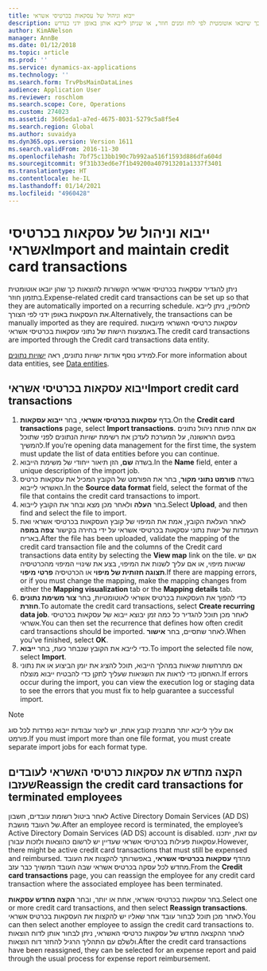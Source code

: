 ```yaml
---
title: ייבוא וניהול של עסקאות בכרטיסי אשראי
description: נושא זה מסביר כיצד לייבא ולתחזק עסקאות הקשורות להוצאות בכרטיסי אשראי. ניתן להגדיר עסקאות אלה כך שיובאו אוטומטית לפי לוח זמנים חוזר, או שניתן לייבא אותן באופן ידני כנדרש.
author: KimANelson
manager: AnnBe
ms.date: 01/12/2018
ms.topic: article
ms.prod: ''
ms.service: dynamics-ax-applications
ms.technology: ''
ms.search.form: TrvPbsMainDataLines
audience: Application User
ms.reviewer: roschlom
ms.search.scope: Core, Operations
ms.custom: 274023
ms.assetid: 3605eda1-a7ed-4675-8031-5279c5a8f5e4
ms.search.region: Global
ms.author: suvaidya
ms.dyn365.ops.version: Version 1611
ms.search.validFrom: 2016-11-30
ms.openlocfilehash: 7bf75c13bb190c7b992aa516f1593d886dfa604d
ms.sourcegitcommit: 9f31b33ed6e7f1b49200a407913201a1337f3401
ms.translationtype: HT
ms.contentlocale: he-IL
ms.lasthandoff: 01/14/2021
ms.locfileid: "4960428"
---
```

# <a name="import-and-maintain-credit-card-transactions"></a><span data-ttu-id="fa714-104">ייבוא וניהול של עסקאות בכרטיסי אשראי</span><span class="sxs-lookup"><span data-stu-id="fa714-104">Import and maintain credit card transactions</span></span>

<span data-ttu-id="fa714-105">ניתן להגדיר עסקאות בכרטיסי אשראי הקשורות להוצאות כך שהן יובאו אוטומטית בתזמון חוזר.</span><span class="sxs-lookup"><span data-stu-id="fa714-105">Expense-related credit card transactions can be set up so that they are automatically imported on a recurring schedule.</span></span> <span data-ttu-id="fa714-106">לחלופין, ניתן לייבא את העסקאות באופן ידני לפי הצורך.</span><span class="sxs-lookup"><span data-stu-id="fa714-106">Alternatively, the transactions can be manually imported as they are required.</span></span> <span data-ttu-id="fa714-107">עסקאות כרטיסי האשראי מיובאות באמצעות הישות של נתוני עסקאות בכרטיסי אשראי.</span><span class="sxs-lookup"><span data-stu-id="fa714-107">The credit card transactions are imported through the Credit card transactions data entity.</span></span>

<span data-ttu-id="fa714-108">למידע נוסף אודות ישויות נתונים, ראה [ישויות נתונים](https://docs.microsoft.com/dynamics365/fin-ops-core/dev-itpro/data-entities/data-entities).</span><span class="sxs-lookup"><span data-stu-id="fa714-108">For more information about data entities, see [Data entities](https://docs.microsoft.com/dynamics365/fin-ops-core/dev-itpro/data-entities/data-entities).</span></span>

## <a name="import-credit-card-transactions"></a><span data-ttu-id="fa714-109">ייבוא עסקאות בכרטיסי אשראי</span><span class="sxs-lookup"><span data-stu-id="fa714-109">Import credit card transactions</span></span>

1. <span data-ttu-id="fa714-110">בדף **עסקאות בכרטיסי אשראי**, בחר **ייבוא עסקאות**.</span><span class="sxs-lookup"><span data-stu-id="fa714-110">On the **Credit card transactions** page, select **Import transactions**.</span></span> <span data-ttu-id="fa714-111">אם אתה פותח ניהול נתונים בפעם הראשונה, על המערכת לעדכן את רשימת ישויות הנתונים לפני שתוכל להמשיך.</span><span class="sxs-lookup"><span data-stu-id="fa714-111">If you’re opening data management for the first time, the system must update the list of data entities before you can continue.</span></span>
2. <span data-ttu-id="fa714-112">בשדה **שם**, הזן תיאור ייחודי של משימת הייבוא.</span><span class="sxs-lookup"><span data-stu-id="fa714-112">In the **Name** field, enter a unique description of the import job.</span></span>
3. <span data-ttu-id="fa714-113">בשדה **פורמט נתוני מקור**, בחר את הפורמט של הקובץ המכיל את עסקאות כרטיס האשראי לייבוא.</span><span class="sxs-lookup"><span data-stu-id="fa714-113">In the **Source data format** field, select the format of the file that contains the credit card transactions to import.</span></span>
4. <span data-ttu-id="fa714-114">בחר **העלה** ולאחר מכן מצא ובחר את הקובץ לייבוא.</span><span class="sxs-lookup"><span data-stu-id="fa714-114">Select **Upload**, and then find and select the file to import.</span></span>
5. <span data-ttu-id="fa714-115">לאחר העלאת הקובץ, אמת את המיפוי של קובץ העסקאות בכרטיסי אשראי ואת העמודות של ישות נתוני עסקאות בכרטיסי אשראי על ידי בחירה בקישור **צפה במפה** באריח.</span><span class="sxs-lookup"><span data-stu-id="fa714-115">After the file has been uploaded, validate the mapping of the credit card transaction file and the columns of the Credit card transactions data entity by selecting the **View map** link on the tile.</span></span> <span data-ttu-id="fa714-116">אם יש שגיאות מיפוי, או אם עליך לשנות את המיפוי, בצע את שינויי המיפוי מהכרטיסיה **תצוגה חזותית של מיפוי** או הכרטיסיה **פרטי מיפוי**.</span><span class="sxs-lookup"><span data-stu-id="fa714-116">If there are mapping errors, or if you must change the mapping, make the mapping changes from either the **Mapping visualization** tab or the **Mapping details** tab.</span></span>
6. <span data-ttu-id="fa714-117">כדי להפוך את העסקאות בכרטיס אשראי לאוטומטיות, בחר **צור משימת נתונים חוזרת**.</span><span class="sxs-lookup"><span data-stu-id="fa714-117">To automate the credit card transactions, select **Create recurring data job**.</span></span> <span data-ttu-id="fa714-118">לאחר מכן תוכל להגדיר כל כמה זמן יבוצא ייבוא של עסקאות בכרטיסי אשראי.</span><span class="sxs-lookup"><span data-stu-id="fa714-118">You can then set the recurrence that defines how often credit card transactions should be imported.</span></span> <span data-ttu-id="fa714-119">לאחר שתסיים, בחר **אישור**.</span><span class="sxs-lookup"><span data-stu-id="fa714-119">When you’ve finished, select **OK**.</span></span>
7. <span data-ttu-id="fa714-120">כדי לייבא את הקובץ שנבחר כעת, בחר **ייבוא**.</span><span class="sxs-lookup"><span data-stu-id="fa714-120">To import the selected file now, select **Import**.</span></span>
8. <span data-ttu-id="fa714-121">אם מתרחשות שגיאות במהלך הייבוא, תוכל להציג את יומן הביצוע או את נתוני האחסון כדי לראות את השגיאות שעליך לתקן כדי להבטיח ייבוא מוצלח.</span><span class="sxs-lookup"><span data-stu-id="fa714-121">If errors occur during the import, you can view the execution log or staging data to see the errors that you must fix to help guarantee a successful import.</span></span>

> [!NOTE]
> <span data-ttu-id="fa714-122">אם עליך לייבא יותר מתבנית קובץ אחת, יש ליצור עבודות ייבוא נפרדות לכל סוג פורמט.</span><span class="sxs-lookup"><span data-stu-id="fa714-122">If you must import more than one file format, you must create separate import jobs for each format type.</span></span>

## <a name="reassign-the-credit-card-transactions-for-terminated-employees"></a><span data-ttu-id="fa714-123">הקצה מחדש את עסקאות כרטיסי האשראי לעובדים שעזבו</span><span class="sxs-lookup"><span data-stu-id="fa714-123">Reassign the credit card transactions for terminated employees</span></span>

<span data-ttu-id="fa714-124">לאחר ביטול רשומת עובדים, חשבון Active Directory Domain Services‏ (AD DS) של העובד מושבת.</span><span class="sxs-lookup"><span data-stu-id="fa714-124">After an employee record is terminated, the employee’s Active Directory Domain Services (AD DS) account is disabled.</span></span> <span data-ttu-id="fa714-125">עם זאת, יתכנו עסקאות פעילות בכרטיסי אשראי שעדיין יש לרשום כהוצאות ולזכות עבורן.</span><span class="sxs-lookup"><span data-stu-id="fa714-125">However, there might be active credit card transactions that must still be expensed and reimbursed.</span></span> <span data-ttu-id="fa714-126">מהדף **עסקאות בכרטיסי אשראי**, באפשרותך להקצות את העובד מחדש לכל עסקה בכרטיס אשראי שבה העובד המשויך כבר עזב.</span><span class="sxs-lookup"><span data-stu-id="fa714-126">From the **Credit card transactions** page, you can reassign the employee for any credit card transaction where the associated employee has been terminated.</span></span>

<span data-ttu-id="fa714-127">בחר עסקאות בכרטיסי אשראי, אחת או יותר, ובחר **הקצה מחדש עסקאות**.</span><span class="sxs-lookup"><span data-stu-id="fa714-127">Select one or more credit card transactions, and then select **Reassign transactions**.</span></span> <span data-ttu-id="fa714-128">לאחר מכן תוכל לבחור עובד אחר שאליו יש להקצות את העסקאות בכרטיס אשראי.</span><span class="sxs-lookup"><span data-stu-id="fa714-128">You can then select another employee to assign the credit card transactions to.</span></span> <span data-ttu-id="fa714-129">לאחר ההקצאה מחדש של עסקאות כרטיסי האשראי, ניתן לבחור אותן לדוח הוצאות ולשלם עם התהליך הרגיל להחזר דוח הוצאות.</span><span class="sxs-lookup"><span data-stu-id="fa714-129">After the credit card transactions have been reassigned, they can be selected for an expense report and paid through the usual process for expense report reimbursement.</span></span>
